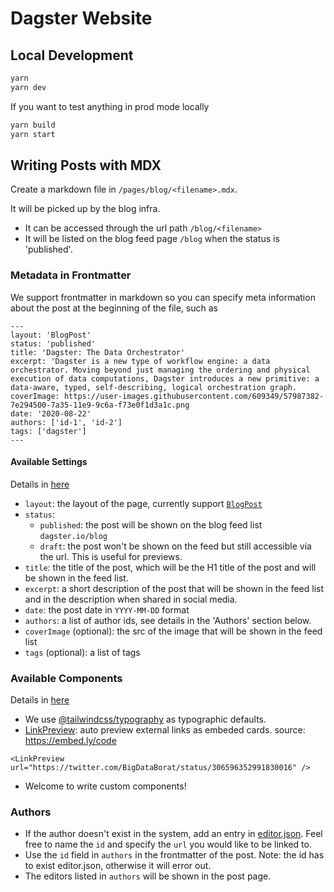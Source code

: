 # Dagster Website

Local Development
---
```bash
yarn
yarn dev
```
If you want to test anything in prod mode locally
```bash
yarn build
yarn start
```


Writing Posts with MDX
---

Create a markdown file in `/pages/blog/<filename>.mdx`. 

It will be picked up by the blog infra. 
- It can be accessed through the url path `/blog/<filename>`
- It will be listed on the blog feed page `/blog` when the status is 'published'.

### Metadata in Frontmatter
We support frontmatter in markdown so you can specify meta information about the post at the beginning of the file, such as
```
---
layout: 'BlogPost'
status: 'published'
title: 'Dagster: The Data Orchestrator'
excerpt: 'Dagster is a new type of workflow engine: a data orchestrator. Moving beyond just managing the ordering and physical execution of data computations, Dagster introduces a new primitive: a data-aware, typed, self-describing, logical orchestration graph.
coverImage: https://user-images.githubusercontent.com/609349/57987382-7e294500-7a35-11e9-9c6a-f73e0f1d3a1c.png
date: '2020-08-22'
authors: ['id-1', 'id-2']
tags: ['dagster']
---
```
#### Available Settings

Details in [here](https://github.com/dagster-io/dagster-website/blob/master/components/MdxMetadata.ts)

- `layout`: the layout of the page, currently support [`BlogPost`](https://github.com/dagster-io/dagster-website/blob/master/components/layouts/BlogPost.tsx)
- `status`: 
	+ `published`: the post will be shown on the blog feed list `dagster.io/blog`
	+ `draft`: the post won't be shown on the feed but still accessible via the url. This is useful for previews.
- `title`: the title of the post, which will be the H1 title of the post and will be shown in the feed list.
- `excerpt`: a short description of the post that will be shown in the feed list and in the description when shared in social media.
- `date`: the post date in `YYYY-MM-DD` format
- `authors`: a list of author ids, see details in the 'Authors' section below.
- `coverImage` (optional): the src of the image that will be shown in the feed list
- `tags` (optional): a list of tags



### Available Components
Details in [here](https://github.com/dagster-io/dagster-website/blob/master/components)

- We use [@tailwindcss/typography](https://tailwindcss.com/docs/typography-plugin) as typographic defaults. 
- [LinkPreview](https://github.com/dagster-io/dagster-website/blob/master/components/LinkPreview.tsx): auto preview external links as embeded cards. source: https://embed.ly/code
```
<LinkPreview url="https://twitter.com/BigDataBorat/status/306596352991830016" />
```
- Welcome to write custom components!


### Authors
- If the author doesn't exist in the system, add an entry in [editor.json](https://github.com/dagster-io/dagster-website/blob/master/components/editors.json). Feel free to name the `id` and specify the `url` you would like to be linked to.
- Use the `id` field in `authors` in the frontmatter of the post. Note: the id has to exist editor.json, otherwise it will error out.
- The editors listed in `authors` will be shown in the post page.
